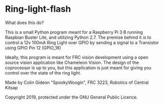 # Ring-light-flash
What does this do?

This is a small Python program meant for a Raspberry Pi 3 B running Raspbian Buster Lite, and utilizing Python 2.7. The premise behind it is to control a 12v 100mA Ring Light over GPIO by sending a signal to a Transistor using GPIO Pin 12 (GPIO_18)

Ideally, this program is meant for FRC vision development using a open source vision application like Chameleon Vision. The design of the coprocessor is up to you, but this application is just meant for giving you control over the state of the ring light.

Made by Colin Gideon "SpookyWoogin", FRC 3223, Robotics of Central Kitsap

Copyright 2019, protected under the GNU General Public Licence.
